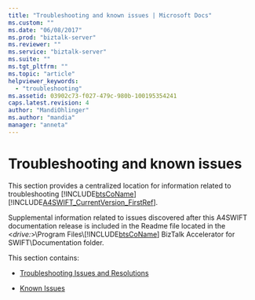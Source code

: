 ```yaml
---
title: "Troubleshooting and known issues | Microsoft Docs"
ms.custom: ""
ms.date: "06/08/2017"
ms.prod: "biztalk-server"
ms.reviewer: ""
ms.service: "biztalk-server"
ms.suite: ""
ms.tgt_pltfrm: ""
ms.topic: "article"
helpviewer_keywords: 
  - "troubleshooting"
ms.assetid: 03902c73-f027-479c-980b-100195354241
caps.latest.revision: 4
author: "MandiOhlinger"
ms.author: "mandia"
manager: "anneta"
---
```

# Troubleshooting and known issues
This section provides a centralized location for information related to troubleshooting [!INCLUDE[btsCoName](../../includes/btsconame-md.md)][!INCLUDE[A4SWIFT_CurrentVersion_FirstRef](../../includes/a4swift-currentversion-firstref-md.md)].  
  
 Supplemental information related to issues discovered after this A4SWIFT documentation release is included in the Readme file located in the \<*drive:*>\Program Files\\[!INCLUDE[btsCoName](../../includes/btsconame-md.md)] BizTalk Accelerator for SWIFT\Documentation folder.  
  
 This section contains:  
  
-   [Troubleshooting Issues and Resolutions](../../adapters-and-accelerators/accelerator-swift/troubleshooting-issues-and-resolutions1.md)  
  
-   [Known Issues](../../adapters-and-accelerators/accelerator-swift/known-issues5.md)